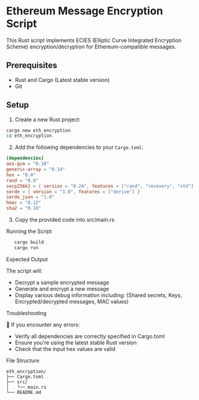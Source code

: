 # Ethereum Message Encryption Script

This Rust script implements ECIES (Elliptic Curve Integrated Encryption Scheme) encryption/decryption for Ethereum-compatible messages.

## Prerequisites

- Rust and Cargo (Latest stable version)
- Git

## Setup

1. Create a new Rust project:

```bash
cargo new eth_encryption
cd eth_encryption
```
2. Add the following dependencies to your `Cargo.toml`:

```toml
[dependencies]
aes-gcm = "0.10"
generic-array = "0.14"
hex = "0.4"
rand = "0.8"
secp256k1 = { version = "0.24", features = ["rand", "recovery", "std"] }
serde = { version = "1.0", features = ["derive"] }
serde_json = "1.0"
hmac = "0.12"
sha2 = "0.10"
```

3. Copy the provided code into src/main.rs

Running the Script

```bash
   cargo build
   cargo run
```

Expected Output

The script will:

- Decrypt a sample encrypted message
- Generate and encrypt a new message
- Display various debug information including:
  (Shared secrets, Keys, Encrypted/decrypted messages, MAC values)

Troubleshooting

🐛 If you encounter any errors:

- Verify all dependencies are correctly specified in Cargo.toml
- Ensure you're using the latest stable Rust version
- Check that the input hex values are valid

File Structure

```
eth_encryption/
├── Cargo.toml
├── src/
│   └── main.rs
└── README.md
```